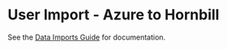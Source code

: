 # User Import - Azure to Hornbill

See the [Data Imports Guide](https://docs.hornbill.com/data-imports-guide/users/azure/overview) for documentation.
